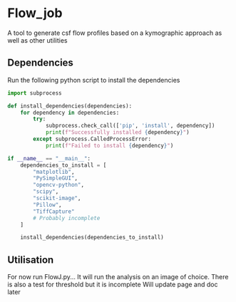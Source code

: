 # Flow_job
A tool to generate csf flow profiles based on a kymographic approach as well as other utilities
## Dependencies
Run the following python script to install the dependencies
```python
import subprocess

def install_dependencies(dependencies):
    for dependency in dependencies:
        try:
            subprocess.check_call(['pip', 'install', dependency])
            print(f"Successfully installed {dependency}")
        except subprocess.CalledProcessError:
            print(f"Failed to install {dependency}")

if __name__ == "__main__":
    dependencies_to_install = [
        "matplotlib",
        "PySimpleGUI",
        "opencv-python",
        "scipy",
        "scikit-image",
        "Pillow",
        "TiffCapture"
        # Probably incomplete
    ]

    install_dependencies(dependencies_to_install)

```

## Utilisation
For now run FlowJ.py...
It will run the analysis on an image of choice. There is also a test for threshold but it is incomplete
Will update page and doc later
